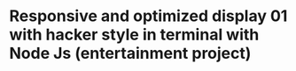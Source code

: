 # Responsive and optimized display 01 with hacker style in terminal with Node Js (entertainment project)
